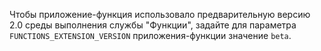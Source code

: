 
Чтобы приложение-функция использовало предварительную версию 2.0 среды выполнения службы "Функции", задайте для параметра `FUNCTIONS_EXTENSION_VERSION` приложения-функции значение `beta`.